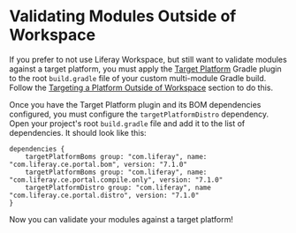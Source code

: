 # Validating Modules Outside of Workspace

If you prefer to not use Liferay Workspace, but still want to validate modules
against a target platform, you must apply the
[Target Platform](https://github.com/liferay/liferay-portal/tree/master/modules/sdk/gradle-plugins-target-platform)
Gradle plugin to the root `build.gradle` file of your custom multi-module Gradle
build. Follow the
[Targeting a Platform Outside of Workspace](/develop/tutorials/-/knowledge_base/7-1/managing-the-target-platform-for-liferay-workspace#targeting-a-platform-outside-of-workspace)
section to do this.

Once you have the Target Platform plugin and its BOM dependencies configured,
you must configure the `targetPlatformDistro` dependency. Open your project's
root `build.gradle` file and add it to the list of dependencies. It should look
like this:

    dependencies {
        targetPlatformBoms group: "com.liferay", name: "com.liferay.ce.portal.bom", version: "7.1.0"
        targetPlatformBoms group: "com.liferay", name: "com.liferay.ce.portal.compile.only", version: "7.1.0"
        targetPlatformDistro group: "com.liferay", name "com.liferay.ce.portal.distro", version: "7.1.0"
    }

<!-- TODO: Update above versions to accurate milestone version syntax. This was
a shot in the dark. -Cody -->

Now you can validate your modules against a target platform!